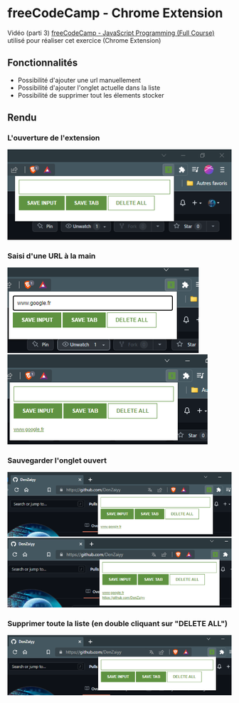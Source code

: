 # freeCodeCamp - Chrome Extension

Vidéo (parti 3) [freeCodeCamp - JavaScript Programming (Full Course)](https://youtu.be/jS4aFq5-91M) utilisé pour réaliser cet exercice (Chrome Extension)

## Fonctionnalités

- Possibilité d'ajouter une url manuellement
- Possibilité d'ajouter l'onglet actuelle dans la liste
- Possibilité de supprimer tout les élements stocker

## Rendu

### L'ouverture de l'extension

![Ouverture de l'extension](result/home.png)

### Saisi d'une URL à la main

![Photo de l'input saisi](result/input_manually.png)
![Photo avec la valeur de l'input ajouter](result/save_input.png)

### Sauvegarder l'onglet ouvert

![Photo montrant l'onglet actuellement ouvert](result/tabs_open.png)
![Photo montrant l'ajout de l'onglet dans la liste](result/tabs_saved.png)

### Supprimer toute la liste (en double cliquant sur "DELETE ALL")

![Photo montrant le résultat après avoir supprimer la liste](result/delete_all.png)
